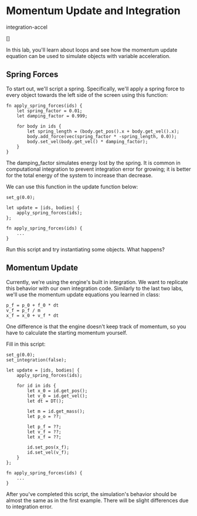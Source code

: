 # Momentum Update and Integration

integration-accel

[]

In this lab, you'll learn about loops and see how the momentum update
equation can be used to simulate objects with variable acceleration.

## Spring Forces

To start out, we'll script a spring. Specifically, we'll apply a
spring force to every object towards the left side of the screen
using this function:

```
fn apply_spring_forces(ids) {
    let spring_factor = 0.01;
    let damping_factor = 0.999;

    for body in ids {
        let spring_length = (body.get_pos().x + body.get_vel().x);
        body.add_force(vec(spring_factor * -spring_length, 0.0));
        body.set_vel(body.get_vel() * damping_factor);
    }
}
```

The damping_factor simulates energy lost by the spring. It is common
in computational integration to prevent integration error for growing;
it is better for the total energy of the system to increase than decrease.

We can use this function in the update function below:
```
set_g(0.0);

let update = |ids, bodies| {
    apply_spring_forces(ids);
};

fn apply_spring_forces(ids) {
    ...
}
```

Run this script and try instantiating some objects. What happens?

## Momentum Update

Currently, we're using the engine's built in integration. We want to replicate
this behavior with our own integration code. Similarly to the last two labs,
we'll use the momentum update equations you learned in class:

```
p_f = p_0 + f_0 * dt
v_f = p_f / m
x_f = x_0 + v_f * dt
```

One difference is that the engine doesn't keep track of momentum, so you have
to calculate the starting momentum yourself.

Fill in this script:
```
set_g(0.0);
set_integration(false);

let update = |ids, bodies| {
    apply_spring_forces(ids);

    for id in ids {
        let x_0 = id.get_pos();
        let v_0 = id.get_vel();
        let dt = DT();

        let m = id.get_mass();
        let p_o = ??;

        let p_f = ??;
        let v_f = ??;
        let x_f = ??;

        id.set_pos(x_f);
        id.set_vel(v_f);
    }
};

fn apply_spring_forces(ids) {
    ...
}
```

After you've completed this script, the simulation's behavior should be
almost the same as in the first example. There will be slight differences
due to integration error.
